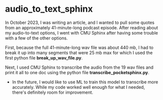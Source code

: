 # audio_to_text_sphinx

In October 2023, I was writing an article, and I wanted to pull some quotes from an approximately 41-minute-long podcast
episode. After reading about my audio-to-text options, I went with CMU Sphinx after having some trouble with a few of the 
other options.

First, because the full 41-minute-long wav file was about 440 mb, I had to break it up into many segments that were 25 mb max
for which I used the first python file **break_up_wav_file.py**.

Next, I used CMU Sphinx to transcribe the audio from the 19 wav files and print it all to one doc using the python file **transcribe_pocketsphinx.py**.

* In the future, I would like to use ML to train this model to transcribe more accurately. While my code worked well enough for what I needed, there's definitely room for improvement.
